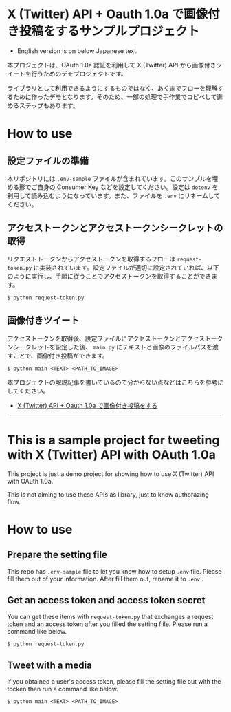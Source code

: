 # X (Twitter) API + Oauth 1.0a で画像付き投稿をするサンプルプロジェクト

* English version is on below Japanese text.

本プロジェクトは、OAuth 1.0a 認証を利用して X (Twitter) API から画像付きツイートを行うためのデモプロジェクトです。

ライブラリとして利用できるようにするものではなく、あくまでフローを理解するために作ったデモとなります。そのため、一部の処理で手作業でコピペして進めるステップもあります。

# How to use

## 設定ファイルの準備

本リポジトリには `.env-sample` ファイルが含まれています。このサンプルを埋める形でご自身の Consumer Key などを設定してください。設定は `dotenv` を利用して読み込むようになっています。また、ファイルを `.env` にリネームしてください。

## アクセストークンとアクセストークンシークレットの取得

リクエストトークンからアクセストークンを取得するフローは `request-token.py` に実装されています。設定ファイルが適切に設定されていれば、以下のように実行し、手順に従うことでアクセストークンを取得することができます。

```shell:アクセストークンの取得
$ python request-token.py
```

## 画像付きツイート

アクセストークンを取得後、設定ファイルにアクセストークンとアクセストークンシークレットを設定した後、 `main.py` にテキストと画像のファイルパスを渡すことで、画像付き投稿ができます。

```shell:画像付きツイート
$ python main <TEXT> <PATH_TO_IMAGE>
```

本プロジェクトの解説記事を書いているので分からない点などはこちらを参考にしてください。

- [X (Twitter) API + Oauth 1.0a で画像付き投稿をする](https://zenn.dev/edom18/articles/post-media-with-twitter-api)

----------------------------------

# This is a sample project for tweeting with X (Twitter) API with OAuth 1.0a

This project is just a demo project for showing how to use X (Twitter) API with OAuth 1.0a.

This is not aiming to use these APIs as library, just to know authorazing flow.

# How to use

## Prepare the setting file

This repo has `.env-sample` file to let you know how to setup `.env` file. Please fill them out of your information. After fill them out, rename it to `.env` .

## Get an access token and access token secret

You can get these items with `request-token.py` that exchanges a request token and an access token after you filled the setting fiile. Please run a command like below.

```shell:Get an access token
$ python request-token.py
```

## Tweet with a media

If you obtained a user's access token, please fill the setting file out with the tocken then run a command like below.

```shell:Tweet a message with a media
$ python main <TEXT> <PATH_TO_IMAGE>
```